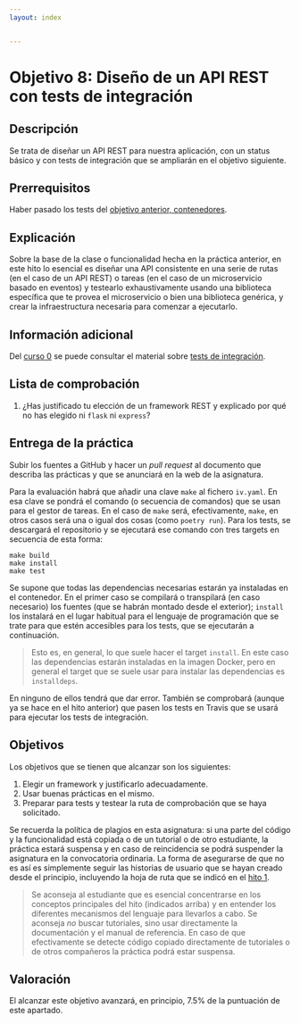 ```yaml
---
layout: index


---
```

# Objetivo 8: Diseño de un API REST con tests de integración

## Descripción

Se trata de diseñar un API REST para nuestra aplicación, con un status básico y
con tests de integración que se ampliarán en el objetivo siguiente.

## Prerrequisitos

Haber pasado los tests del [objetivo anterior, contenedores](7.Servicios).

## Explicación

Sobre la base de la clase o funcionalidad hecha en la práctica
anterior, en este hito lo esencial es diseñar una API consistente en
una serie de rutas (en el caso de un API REST) o tareas (en el caso de
un microservicio basado en eventos) y testearlo exhaustivamente usando
una biblioteca específica que te provea el microservicio o bien una
biblioteca genérica, y crear la infraestructura necesaria para
comenzar a ejecutarlo.

## Información adicional

Del [curso 0](https://jj.github.io/curso-tdd) se puede consultar el
material
sobre
[tests de integración](https://jj.github.io/curso-tdd/temas/integraci%C3%B3n.html).

## Lista de comprobación

1. ¿Has justificado tu elección de un framework REST y explicado por qué no has
   elegido ni `flask` ni `express`?

## Entrega de la práctica

Subir los fuentes a GitHub y hacer un *pull request* al documento que
describa las prácticas y que se anunciará en la web de la
asignatura.

Para la evaluación habrá que añadir una clave `make` al fichero
`iv.yaml`. En esa clave se pondrá el comando (o secuencia de comandos)
que se usan para el gestor de tareas. En el caso de `make` será,
efectivamente, `make`, en otros casos será una o igual dos cosas (como
`poetry run`). Para los tests, se descargará el repositorio y se
ejecutará ese comando con tres targets en secuencia de esta forma:

```shell
make build
make install
make test
```

Se supone que todas las dependencias necesarias estarán ya instaladas
en el contenedor. En el primer caso se compilará o transpilará (en
caso necesario) los fuentes (que se habrán montado desde el exterior);
`install` los instalará en el lugar habitual para el lenguaje de
programación que se trate para que estén accesibles para los tests,
que se ejecutarán a continuación.

> Esto es, en general, lo que suele hacer el target `install`. En este
> caso las dependencias estarán instaladas en la imagen Docker, pero
> en general el target que se suele usar para instalar las
> dependencias es `installdeps`.

En ninguno de ellos tendrá que dar error. También se comprobará
(aunque ya se hace en el hito anterior) que pasen los tests en Travis
que se usará para ejecutar los tests de integración.

## Objetivos

Los objetivos que se tienen que alcanzar son los siguientes:

1. Elegir un framework y justificarlo adecuadamente.
2. Usar buenas prácticas en el mismo.
3. Preparar para tests y testear la ruta de comprobación que se haya solicitado.


Se recuerda la política de plagios en esta asignatura: si una parte
del código y la funcionalidad está copiada o de un tutorial o de otro
estudiante, la práctica estará suspensa y en caso de reincidencia se
podrá suspender la asignatura en la convocatoria ordinaria. La forma
de asegurarse de que no es así es simplemente seguir las historias de
usuario que se hayan creado desde el principio, incluyendo la hoja de
ruta que se indicó en el [hito 1](1.Infraestructura).

> Se aconseja al estudiante que es esencial concentrarse en los conceptos
> principales del hito (indicados arriba) y en entender los diferentes
> mecanismos del lenguaje para llevarlos a cabo. Se aconseja *no* buscar
> tutoriales, sino usar directamente la documentación y el manual de
> referencia. En caso de que efectivamente se detecte código copiado
> directamente de tutoriales o de otros compañeros la práctica podrá estar
> suspensa.


## Valoración

El alcanzar este objetivo avanzará, en principio, 7.5% de la puntuación de este
apartado.
